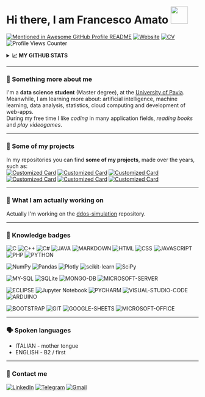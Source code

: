 # Hi there, I am Francesco Amato  <img src="https://raw.githubusercontent.com/nixin72/nixin72/master/wave.gif" height="45" width="45"/></a>

[![Mentioned in Awesome GitHub Profile README](https://awesome.re/mentioned-badge-flat.svg)](https://github.com/abhisheknaiidu/awesome-github-profile-readme)
[![Website](https://img.shields.io/badge/MY-_WEBSITE-blueviolet)](https://www.amatofrancesco.altervista.org)
[![CV](https://img.shields.io/badge/MY-_CURRICULUM-blueviolet)](https://drive.google.com/file/d/17mstY4VuNSiuQvfet5FW1PAGQw0kCB2F/view)
![Profile Views Counter](https://komarev.com/ghpvc/?username=Amatofrancesco99&label=PROFILE+VIEWS&color=blueviolet)

<details>
  <summary><b><strong>📈 MY GITHUB STATS</strong></b></summary>
  <br>

![](https://github-profile-summary-cards.vercel.app/api/cards/profile-details?username=Amatofrancesco99&theme=github_dark)
![Top Langs](https://github-readme-stats.vercel.app/api/top-langs/?username=Amatofrancesco99&layout=compact&theme=merko&hide_border=true&langs_count=10)
</details>

*** 
### 🧐 Something more about me
I'm a <strong>data science student</strong> (Master degree), at the [University of Pavia](http://webing.unipv.eu/home/).<br>
Meanwhile, I am learning more about: artificial intelligence, machine learning, data analysis, statistics, cloud computing and development of web-apps.<br>
During my free time I like *coding* in many application fields, *reading books* and *play videogames*.

***
### 🚀 Some of my projects
In my repositories you can find <strong>some of my projects</strong>, made over the years, such as:
<br>
[![Customized Card](https://github-readme-stats.vercel.app/api/pin/?username=Amatofrancesco99&repo=Cinema-managing-system&show_icons=true&theme=merko&hide_border=true)](https://github.com/Amatofrancesco99/Cinema-managing-system)
[![Customized Card](https://github-readme-stats.vercel.app/api/pin/?username=Amatofrancesco99&repo=mdns-security&show_icons=true&theme=merko&hide_border=true)](https://github.com/Amatofrancesco99/mdns-security)
[![Customized Card](https://github-readme-stats.vercel.app/api/pin/?username=Amatofrancesco99&repo=Gas_consumption-prediction&show_icons=true&theme=merko&hide_border=true)](https://github.com/Amatofrancesco99/Gas_consumption-prediction)
[![Customized Card](https://github-readme-stats.vercel.app/api/pin/?username=Amatofrancesco99&repo=image_quality_assessment&show_icons=true&theme=merko&hide_border=true)](https://github.com/Amatofrancesco99/image_quality_assessment)
[![Customized Card](https://github-readme-stats.vercel.app/api/pin/?username=Amatofrancesco99&repo=food-recommender&show_icons=true&theme=merko&hide_border=true)](https://github.com/Amatofrancesco99/food-recommender)
[![Customized Card](https://github-readme-stats.vercel.app/api/pin/?username=Amatofrancesco99&repo=Steganography&show_icons=true&theme=merko&hide_border=true)](https://github.com/Amatofrancesco99/Steganography)

*** 
### 🔭 What I am actually working on 
Actually I'm working on the [ddos-simulation](https://github.com/aiman-al-masoud/dos-simulation) repository.

***
### 🏅 Knowledge badges
![C](https://img.shields.io/badge/C-00599C?style=for-the-badge&logo=c&logoColor=white)
![C++](https://img.shields.io/badge/C%2B%2B-00599C?style=for-the-badge&logo=c%2B%2B&logoColor=white)
![C#](https://img.shields.io/badge/C%23-239120?style=for-the-badge&logo=c-sharp&logoColor=white)
![JAVA](https://img.shields.io/badge/Java-ED8B00?style=for-the-badge&logo=java&logoColor=white)
![MARKDOWN](https://img.shields.io/badge/markdown-%23000000.svg?style=for-the-badge&logo=markdown&logoColor=white)
![HTML](https://img.shields.io/badge/HTML-239120?style=for-the-badge&logo=html5&logoColor=white)
![CSS](https://img.shields.io/badge/CSS-239120?&style=for-the-badge&logo=css3&logoColor=white)
![JAVASCRIPT](https://img.shields.io/badge/JavaScript-F7DF1E?style=for-the-badge&logo=javascript&logoColor=black)
![PHP](https://img.shields.io/badge/php-%23777BB4.svg?style=for-the-badge&logo=php&logoColor=white)
![PYTHON](https://img.shields.io/badge/Python-FFD43B?style=for-the-badge&logo=python&logoColor=darkgreen)

![NumPy](https://img.shields.io/badge/numpy-%23013243.svg?style=for-the-badge&logo=numpy&logoColor=white)
![Pandas](https://img.shields.io/badge/pandas-%23150458.svg?style=for-the-badge&logo=pandas&logoColor=white)
![Plotly](https://img.shields.io/badge/Plotly-%233F4F75.svg?style=for-the-badge&logo=plotly&logoColor=white)
![scikit-learn](https://img.shields.io/badge/scikit--learn-%23F7931E.svg?style=for-the-badge&logo=scikit-learn&logoColor=white)
![SciPy](https://img.shields.io/badge/SciPy-%230C55A5.svg?style=for-the-badge&logo=scipy&logoColor=%white)

![MY-SQL](https://img.shields.io/badge/MySQL-00000F?style=for-the-badge&logo=mysql&logoColor=white)
![SQLite](https://img.shields.io/badge/sqlite-%2307405e.svg?style=for-the-badge&logo=sqlite&logoColor=white)
![MONGO-DB](https://img.shields.io/badge/MongoDB-4EA94B?style=for-the-badge&logo=mongodb&logoColor=white)
![MICROSOFT-SERVER](https://img.shields.io/badge/Microsoft%20SQL%20Sever-CC2927?style=for-the-badge&logo=microsoft%20sql%20server&logoColor=white)

![ECLIPSE](https://img.shields.io/badge/Eclipse-2C2255?style=for-the-badge&logo=eclipse&logoColor=white)
![Jupyter Notebook](https://img.shields.io/badge/jupyter-%23FA0F00.svg?style=for-the-badge&logo=jupyter&logoColor=white)
![PYCHARM](https://img.shields.io/badge/pycharm-143?style=for-the-badge&logo=pycharm&logoColor=black&color=black&labelColor=green)
![VISUAL-STUDIO-CODE](https://img.shields.io/badge/Visual_Studio_Code-0078D4?style=for-the-badge&logo=visual%20studio%20code&logoColor=white)
![ARDUINO](https://img.shields.io/badge/Arduino_IDE-00979D?style=for-the-badge&logo=arduino&logoColor=white)

![BOOTSTRAP](https://img.shields.io/badge/Bootstrap-563D7C?style=for-the-badge&logo=bootstrap&logoColor=white)
![GIT](https://img.shields.io/badge/Git-F05032?style=for-the-badge&logo=git&logoColor=white)
![GOOGLE-SHEETS](https://img.shields.io/badge/Google%20Sheets-34A853?style=for-the-badge&logo=google-sheets&logoColor=white)
![MICROSOFT-OFFICE](https://img.shields.io/badge/Microsoft_Office-D83B01?style=for-the-badge&logo=microsoft-office&logoColor=white)

*** 
### 🗣 Spoken languages
- ITALIAN - mother tongue
- ENGLISH - B2 / first

***
### 📲 Contact me 
<a href="https://www.linkedin.com/in/francesco-amato-243281230/?locale=en_US">![LinkedIn](https://img.shields.io/badge/linkedin-%230077B5.svg?style=for-the-badge&logo=linkedin&logoColor=white)</a>
<a href="https://t.me/+393928297748">![Telegram](https://img.shields.io/badge/Telegram-2CA5E0?style=for-the-badge&logo=telegram&logoColor=white)</a>
<a href="mailto:amatofrancesco99@gmail.com">![Gmail](https://img.shields.io/badge/Gmail-D14836?style=for-the-badge&logo=gmail&logoColor=white)</a>
